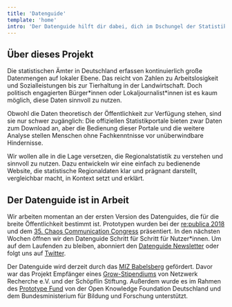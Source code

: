 ```yaml
---
title: 'Datenguide'
template: 'home'
intro: 'Der Datenguide hilft dir dabei, dich im Dschungel der Statistiken zurecht zu finden.'
---
```


## Über dieses Projekt

Die statistischen Ämter in Deutschland erfassen kontinuierlich große Datenmengen auf lokaler Ebene. Das reicht von Zahlen zu Arbeitslosigkeit und Sozialleistungen bis zur Tierhaltung in der Landwirtschaft. Doch politisch engagierten Bürger\*innen oder Lokaljournalist\*innen ist es kaum möglich, diese Daten sinnvoll zu nutzen.

Obwohl die Daten theoretisch der Öffentlichkeit zur Verfügung stehen, sind sie nur schwer zugänglich: Die offiziellen Statistikportale bieten zwar Daten zum Download an, aber die Bedienung dieser Portale und die weitere Analyse stellen Menschen ohne Fachkenntnisse vor unüberwindbare Hindernisse.

Wir wollen alle in die Lage versetzen, die Regionalstatistik zu verstehen und sinnvoll zu nutzen. Dazu entwickeln wir eine einfach zu bedienende Website, die statistische Regionaldaten klar und prägnant darstellt, vergleichbar macht, in Kontext setzt und erklärt.

## Der Datenguide ist in Arbeit

Wir arbeiten momentan an der ersten Version des Datenguides, die für die breite Öffentlichkeit bestimmt ist. Prototypen wurden bei der [re:publica 2018](https://18.re-publica.com/session/statistik-alle-wir-hacken-statistische-bundesamt) und dem [35. Chaos Communication Congress](https://media.ccc.de/v/35c3-32-datenguide-projektvorstellung-workshop) präsentiert. In den nächsten Wochen öffnen wir den Datenguide Schritt für Schritt für Nutzer\*innen. Um auf dem Laufenden zu bleiben, abonniert den [Datenguide Newsletter](#newsletter) oder folgt uns auf [Twitter](https://twitter.com/datenguide).

Der Datenguide wird derzeit durch das [MIZ Babelsberg](https://www.miz-babelsberg.de/) gefördert. Davor war das Projekt Empfänger eines [Grow-Stipendiums](https://netzwerkrecherche.org/ziele/gemeinnuetziger-journalismus/grow-stipendien/) von Netzwerk Recherche e.V. und der Schöpflin Stiftung. Außerdem wurde es im Rahmen des [Prototype Fund](https://prototypefund.de/) von der Open Knowledge Foundation Deutschland und dem Bundesministerium für Bildung und Forschung unterstützt.
